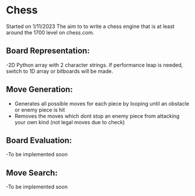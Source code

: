 # Chess
Started on 1/11/2023
The aim to to write a chess engine that is at least around the 1700 level on chess.com. 

## Board Representation: 
-2D Python array with 2 character strings. If performance leap is needed, switch to 1D array or bitboards will be made.

## Move Generation: 
- Generates all possible moves for each piece by looping until an obstacle or enemy piece is hit
- Removes the moves which dont stop an enemy piece from attacking your own kind (not legal moves due to check)

## Board Evaluation: 
-To be implemented soon

## Move Search: 
-To be implemented soon

